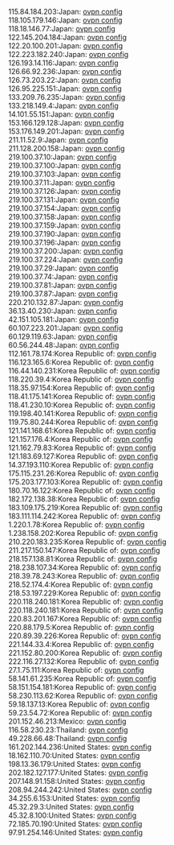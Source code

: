 115.84.184.203:Japan: [ovpn config](vpn/115_84_184_203.ovpn)  
118.105.179.146:Japan: [ovpn config](vpn/118_105_179_146.ovpn)  
118.18.146.77:Japan: [ovpn config](vpn/118_18_146_77.ovpn)  
122.145.204.184:Japan: [ovpn config](vpn/122_145_204_184.ovpn)  
122.20.100.201:Japan: [ovpn config](vpn/122_20_100_201.ovpn)  
122.223.182.240:Japan: [ovpn config](vpn/122_223_182_240.ovpn)  
126.193.14.116:Japan: [ovpn config](vpn/126_193_14_116.ovpn)  
126.66.92.236:Japan: [ovpn config](vpn/126_66_92_236.ovpn)  
126.73.203.22:Japan: [ovpn config](vpn/126_73_203_22.ovpn)  
126.95.225.151:Japan: [ovpn config](vpn/126_95_225_151.ovpn)  
133.209.76.235:Japan: [ovpn config](vpn/133_209_76_235.ovpn)  
133.218.149.4:Japan: [ovpn config](vpn/133_218_149_4.ovpn)  
14.101.55.151:Japan: [ovpn config](vpn/14_101_55_151.ovpn)  
153.166.129.128:Japan: [ovpn config](vpn/153_166_129_128.ovpn)  
153.176.149.201:Japan: [ovpn config](vpn/153_176_149_201.ovpn)  
211.11.52.9:Japan: [ovpn config](vpn/211_11_52_9.ovpn)  
211.128.200.158:Japan: [ovpn config](vpn/211_128_200_158.ovpn)  
219.100.37.10:Japan: [ovpn config](vpn/219_100_37_10.ovpn)  
219.100.37.100:Japan: [ovpn config](vpn/219_100_37_100.ovpn)  
219.100.37.103:Japan: [ovpn config](vpn/219_100_37_103.ovpn)  
219.100.37.11:Japan: [ovpn config](vpn/219_100_37_11.ovpn)  
219.100.37.126:Japan: [ovpn config](vpn/219_100_37_126.ovpn)  
219.100.37.131:Japan: [ovpn config](vpn/219_100_37_131.ovpn)  
219.100.37.154:Japan: [ovpn config](vpn/219_100_37_154.ovpn)  
219.100.37.158:Japan: [ovpn config](vpn/219_100_37_158.ovpn)  
219.100.37.159:Japan: [ovpn config](vpn/219_100_37_159.ovpn)  
219.100.37.190:Japan: [ovpn config](vpn/219_100_37_190.ovpn)  
219.100.37.196:Japan: [ovpn config](vpn/219_100_37_196.ovpn)  
219.100.37.200:Japan: [ovpn config](vpn/219_100_37_200.ovpn)  
219.100.37.224:Japan: [ovpn config](vpn/219_100_37_224.ovpn)  
219.100.37.29:Japan: [ovpn config](vpn/219_100_37_29.ovpn)  
219.100.37.74:Japan: [ovpn config](vpn/219_100_37_74.ovpn)  
219.100.37.81:Japan: [ovpn config](vpn/219_100_37_81.ovpn)  
219.100.37.87:Japan: [ovpn config](vpn/219_100_37_87.ovpn)  
220.210.132.87:Japan: [ovpn config](vpn/220_210_132_87.ovpn)  
36.13.40.230:Japan: [ovpn config](vpn/36_13_40_230.ovpn)  
42.151.105.181:Japan: [ovpn config](vpn/42_151_105_181.ovpn)  
60.107.223.201:Japan: [ovpn config](vpn/60_107_223_201.ovpn)  
60.129.119.63:Japan: [ovpn config](vpn/60_129_119_63.ovpn)  
60.56.244.48:Japan: [ovpn config](vpn/60_56_244_48.ovpn)  
112.161.78.174:Korea Republic of: [ovpn config](vpn/112_161_78_174.ovpn)  
116.123.165.6:Korea Republic of: [ovpn config](vpn/116_123_165_6.ovpn)  
116.44.140.231:Korea Republic of: [ovpn config](vpn/116_44_140_231.ovpn)  
118.220.39.4:Korea Republic of: [ovpn config](vpn/118_220_39_4.ovpn)  
118.35.97.154:Korea Republic of: [ovpn config](vpn/118_35_97_154.ovpn)  
118.41.175.141:Korea Republic of: [ovpn config](vpn/118_41_175_141.ovpn)  
118.41.230.10:Korea Republic of: [ovpn config](vpn/118_41_230_10.ovpn)  
119.198.40.141:Korea Republic of: [ovpn config](vpn/119_198_40_141.ovpn)  
119.75.80.244:Korea Republic of: [ovpn config](vpn/119_75_80_244.ovpn)  
121.141.168.61:Korea Republic of: [ovpn config](vpn/121_141_168_61.ovpn)  
121.157.176.4:Korea Republic of: [ovpn config](vpn/121_157_176_4.ovpn)  
121.162.79.83:Korea Republic of: [ovpn config](vpn/121_162_79_83.ovpn)  
121.183.69.127:Korea Republic of: [ovpn config](vpn/121_183_69_127.ovpn)  
14.37.193.110:Korea Republic of: [ovpn config](vpn/14_37_193_110.ovpn)  
175.115.231.26:Korea Republic of: [ovpn config](vpn/175_115_231_26.ovpn)  
175.203.177.103:Korea Republic of: [ovpn config](vpn/175_203_177_103.ovpn)  
180.70.16.122:Korea Republic of: [ovpn config](vpn/180_70_16_122.ovpn)  
182.172.138.38:Korea Republic of: [ovpn config](vpn/182_172_138_38.ovpn)  
183.109.175.219:Korea Republic of: [ovpn config](vpn/183_109_175_219.ovpn)  
183.111.114.242:Korea Republic of: [ovpn config](vpn/183_111_114_242.ovpn)  
1.220.1.78:Korea Republic of: [ovpn config](vpn/1_220_1_78.ovpn)  
1.238.158.202:Korea Republic of: [ovpn config](vpn/1_238_158_202.ovpn)  
210.220.183.235:Korea Republic of: [ovpn config](vpn/210_220_183_235.ovpn)  
211.217.150.147:Korea Republic of: [ovpn config](vpn/211_217_150_147.ovpn)  
218.157.138.81:Korea Republic of: [ovpn config](vpn/218_157_138_81.ovpn)  
218.238.107.34:Korea Republic of: [ovpn config](vpn/218_238_107_34.ovpn)  
218.39.78.243:Korea Republic of: [ovpn config](vpn/218_39_78_243.ovpn)  
218.52.174.4:Korea Republic of: [ovpn config](vpn/218_52_174_4.ovpn)  
218.53.197.229:Korea Republic of: [ovpn config](vpn/218_53_197_229.ovpn)  
220.118.240.181:Korea Republic of: [ovpn config](vpn/220_118_240_181.ovpn)  
220.118.240.181:Korea Republic of: [ovpn config](vpn/220_118_240_181.ovpn)  
220.83.201.167:Korea Republic of: [ovpn config](vpn/220_83_201_167.ovpn)  
220.88.179.5:Korea Republic of: [ovpn config](vpn/220_88_179_5.ovpn)  
220.89.39.226:Korea Republic of: [ovpn config](vpn/220_89_39_226.ovpn)  
221.144.33.4:Korea Republic of: [ovpn config](vpn/221_144_33_4.ovpn)  
221.152.80.200:Korea Republic of: [ovpn config](vpn/221_152_80_200.ovpn)  
222.116.27.132:Korea Republic of: [ovpn config](vpn/222_116_27_132.ovpn)  
27.1.75.111:Korea Republic of: [ovpn config](vpn/27_1_75_111.ovpn)  
58.141.61.235:Korea Republic of: [ovpn config](vpn/58_141_61_235.ovpn)  
58.151.154.181:Korea Republic of: [ovpn config](vpn/58_151_154_181.ovpn)  
58.230.113.62:Korea Republic of: [ovpn config](vpn/58_230_113_62.ovpn)  
59.18.137.13:Korea Republic of: [ovpn config](vpn/59_18_137_13.ovpn)  
59.23.54.72:Korea Republic of: [ovpn config](vpn/59_23_54_72.ovpn)  
201.152.46.213:Mexico: [ovpn config](vpn/201_152_46_213.ovpn)  
116.58.230.23:Thailand: [ovpn config](vpn/116_58_230_23.ovpn)  
49.228.66.48:Thailand: [ovpn config](vpn/49_228_66_48.ovpn)  
161.202.144.236:United States: [ovpn config](vpn/161_202_144_236.ovpn)  
18.162.110.70:United States: [ovpn config](vpn/18_162_110_70.ovpn)  
198.13.36.179:United States: [ovpn config](vpn/198_13_36_179.ovpn)  
202.182.127.177:United States: [ovpn config](vpn/202_182_127_177.ovpn)  
207.148.91.158:United States: [ovpn config](vpn/207_148_91_158.ovpn)  
208.94.244.242:United States: [ovpn config](vpn/208_94_244_242.ovpn)  
34.255.6.153:United States: [ovpn config](vpn/34_255_6_153.ovpn)  
45.32.29.3:United States: [ovpn config](vpn/45_32_29_3.ovpn)  
45.32.8.100:United States: [ovpn config](vpn/45_32_8_100.ovpn)  
72.185.70.190:United States: [ovpn config](vpn/72_185_70_190.ovpn)  
97.91.254.146:United States: [ovpn config](vpn/97_91_254_146.ovpn)  
